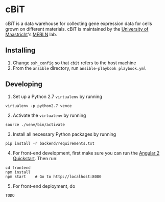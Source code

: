 cBiT
====

cBiT is a data warehouse for collecting gene expression data for cells grown on different materials. 
cBiT is maintained by the [University of Maastricht](https://www.maastrichtuniversity.nl/)'s [MERLN](http://merln.maastrichtuniversity.nl/) lab.

Installing
----------
1. Change `ssh_config` so that `cbit` refers to the host machine
2. From the `ansible` directory, run `ansible-playbook playbook.yml`

Developing
----------

1. Set up a Python 2.7 `virtualenv` by running
```
virtualenv -p python2.7 vence
```

2. Activate the `virtualenv` by running
```
source ./venv/bin/activate
```

3. Install all necessary Python packages by running
```
pip install -r backend/requirements.txt
```

4. For front-end development, first make sure you can run the [Angular 2 Quickstart](https://angular.io/docs/ts/latest/quickstart.html).  Then run:
```
cd frontend
npm install
npm start    # Go to http://localhost:8080
```

5. For front-end deployment, do
```
TODO
```
